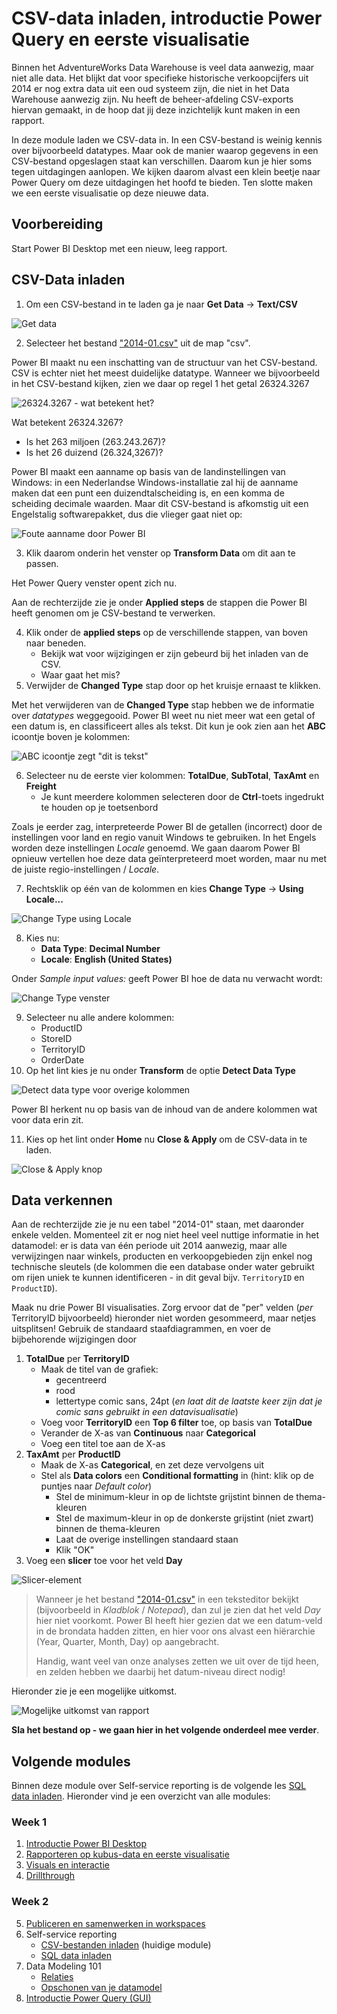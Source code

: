 # CSV-data inladen, introductie Power Query en eerste visualisatie

Binnen het AdventureWorks Data Warehouse is veel data aanwezig, maar niet alle data. Het blijkt dat voor specifieke historische verkoopcijfers uit 2014 er nog extra data uit een oud systeem zijn, die niet in het Data Warehouse aanwezig zijn. Nu heeft de beheer-afdeling CSV-exports hiervan gemaakt, in de hoop dat jij deze inzichtelijk kunt maken in een rapport.

In deze module laden we CSV-data in. In een CSV-bestand is weinig kennis over bijvoorbeeld datatypes. Maar ook de manier waarop gegevens in een CSV-bestand opgeslagen staat kan verschillen. Daarom kun je hier soms tegen uitdagingen aanlopen. We kijken daarom alvast een klein beetje naar Power Query om deze uitdagingen het hoofd te bieden. Ten slotte maken we een eerste visualisatie op deze nieuwe data.

## Voorbereiding

Start Power BI Desktop met een nieuw, leeg rapport.

## CSV-Data inladen

1. Om een CSV-bestand in te laden ga je naar **Get Data** -> **Text/CSV**

![Get data](img/importeer-csv.png)

2. Selecteer het bestand ["2014-01.csv"](csv/2014-01.csv) uit de map "csv".

Power BI maakt nu een inschatting van de structuur van het CSV-bestand. CSV is echter niet het meest duidelijke datatype. 
Wanneer we bijvoorbeeld in het CSV-bestand kijken, zien we daar op regel 1 het getal 26324.3267

![26324.3267 - wat betekent het?](img/2014-01-csv.png)

Wat betekent 26324.3267?

* Is het 263 miljoen (263.243.267)?
* Is het 26 duizend (26.324,3267)?

Power BI maakt een aanname op basis van de landinstellingen van Windows: in een Nederlandse Windows-installatie zal hij de aanname maken dat een punt een duizendtalscheiding is, en een komma de scheiding decimale waarden. Maar dit CSV-bestand is afkomstig uit een Engelstalig softwarepakket, dus die vlieger gaat niet op:

![Foute aanname door Power BI](img/2014-01.png)

3. Klik daarom onderin het venster op **Transform Data** om dit aan te passen.

Het Power Query venster opent zich nu.

Aan de rechterzijde zie je onder **Applied steps** de stappen die Power BI heeft genomen om je CSV-bestand te verwerken.

4. Klik onder de **applied steps** op de verschillende stappen, van boven naar beneden.
   * Bekijk wat voor wijzigingen er zijn gebeurd bij het inladen van de CSV.
   * Waar gaat het mis?
5. Verwijder de **Changed Type** stap door op het kruisje ernaast te klikken.

Met het verwijderen van de **Changed Type** stap hebben we de informatie over *datatypes* weggegooid. Power BI weet nu niet meer wat een getal of een datum is, en classificeert alles als tekst. Dit kun je ook zien aan het **ABC** icoontje boven je kolommen:

![ABC icoontje zegt "dit is tekst"](img/alles-is-tekst.png)

6. Selecteer nu de eerste vier kolommen: **TotalDue**, **SubTotal**, **TaxAmt** en **Freight**
   * Je kunt meerdere kolommen selecteren door de **Ctrl**-toets ingedrukt te houden op je toetsenbord

Zoals je eerder zag, interpreteerde Power BI de getallen (incorrect) door de instellingen voor land en regio vanuit Windows te gebruiken. In het Engels worden deze instellingen *Locale* genoemd. We gaan daarom Power BI opnieuw vertellen hoe deze data geïnterpreteerd moet worden, maar nu met de juiste regio-instellingen / *Locale*.

7. Rechtsklik op één van de kolommen en kies **Change Type** -> **Using Locale...**

![Change Type using Locale](img/change-type-using-locale.png)

8. Kies nu:
   * **Data Type**: **Decimal Number**
   * **Locale**: **English (United States)**

Onder *Sample input values:* geeft Power BI hoe de data nu verwacht wordt:

![Change Type venster](img/change-type-using-locale-venster.png)

9. Selecteer nu alle andere kolommen:
   * ProductID
   * StoreID
   * TerritoryID
   * OrderDate
9. Op het lint kies je nu onder **Transform** de optie **Detect Data Type**

![Detect data type voor overige kolommen](img/overige-kolommen-detect-data-type.png)

Power BI herkent nu op basis van de inhoud van de andere kolommen wat voor data erin zit.

11. Kies op het lint onder **Home** nu **Close & Apply** om de CSV-data in te laden.

![Close & Apply knop](img/power-query-close.png)

## Data verkennen

Aan de rechterzijde zie je nu een tabel "2014-01" staan, met daaronder enkele velden. Momenteel zit er nog niet heel veel nuttige informatie in het datamodel: er is data van één periode uit 2014 aanwezig, maar alle verwijzingen naar winkels, producten en verkoopgebieden zijn enkel nog technische sleutels (de kolommen die een database onder water gebruikt om rijen uniek te kunnen identificeren - in dit geval bijv. `TerritoryID` en `ProductID`).

Maak nu drie Power BI visualisaties. Zorg ervoor dat de "per" velden (*per* TerritoryID bijvoorbeeld) hieronder niet worden gesommeerd, maar netjes uitsplitsen! Gebruik de standaard staafdiagrammen, en voer de bijbehorende wijzigingen door

1. **TotalDue** per **TerritoryID**
   * Maak de titel van de grafiek:
     * gecentreerd
     * rood
     * lettertype comic sans, 24pt (*en laat dit de laatste keer zijn dat je comic sans gebruikt in een datavisualisatie*)
   * Voeg voor **TerritoryID** een **Top 6 filter** toe, op basis van **TotalDue**
   * Verander de X-as van **Continuous** naar **Categorical**
   * Voeg een titel toe aan de X-as
2. **TaxAmt** per **ProductID**
   * Maak de X-as **Categorical**, en zet deze vervolgens uit
   * Stel als **Data colors** een **Conditional formatting** in (hint: klik op de puntjes naar *Default color*)
     * Stel de minimum-kleur in op de lichtste grijstint binnen de thema-kleuren
     * Stel de maximum-kleur in op de donkerste grijstint (niet zwart) binnen de thema-kleuren
     * Laat de overige instellingen standaard staan
     * Klik "OK"
3. Voeg een **slicer** toe voor het veld **Day**

![Slicer-element](img/add-slicer.png)

> Wanneer je het bestand ["2014-01.csv"](csv/2014-01.csv) in een teksteditor bekijkt (bijvoorbeeld in *Kladblok* / *Notepad*), dan zul je zien dat het veld *Day* hier niet voorkomt. Power BI heeft hier gezien dat we een datum-veld in de brondata hadden zitten, en hier voor ons alvast een hiërarchie (Year, Quarter, Month, Day) op aangebracht.
>
> Handig, want veel van onze analyses zetten we uit over de tijd heen, en zelden hebben we daarbij het datum-niveau direct nodig!

Hieronder zie je een mogelijke uitkomst.

![Mogelijke uitkomst van rapport](img/mogelijke-uitkomst.png)

**Sla het bestand op - we gaan hier in het volgende onderdeel mee verder**.

## Volgende modules

Binnen deze module over Self-service reporting is de volgende les [SQL data inladen](../06-self-service-reporting/07-sql-inladen.md). Hieronder vind je een overzicht van alle modules:

### Week 1

1. [Introductie Power BI Desktop](../01-introduction/01-introduction-powerbi-desktop.md)
2. [Rapporteren op kubus-data en eerste visualisatie](../02-reporting-on-cube-data/02-reporting-on-cube-data.md)
3. [Visuals en interactie](../03-visuals-and-interaction/03-visuals-and-interaction.md)
4. [Drillthrough](../04-drillthrough/04-drillthrough.md)

### Week 2

5. [Publiceren en samenwerken in workspaces](../05-publishing-and-collaboration-in-workspaces/05-publishing-and-collaboration-in-workspaces.md)
6. Self-service reporting
   * [CSV-bestanden inladen](../06-self-service-reporting/06-csv-inladen.md) (huidige module)
   * [SQL data inladen](../06-self-service-reporting/07-sql-inladen.md)
7. Data Modeling 101
   * [Relaties](../07-data-modeling-101/08-relaties.md)
   * [Opschonen van je datamodel](../07-data-modeling-101/09-opschonen.md)
8. [Introductie Power Query (GUI)](../08-power-query-gui/11-power-query.md)
